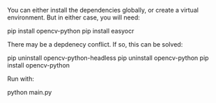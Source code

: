 You can either install the dependencies globally, or create a virtual environment. But in either case, you will need:

pip install opencv-python
pip install easyocr

There may be a depdenecy conflict. If so, this can be solved:

pip uninstall opencv-python-headless
pip uninstall opencv-python
pip install opencv-python

Run with:

python main.py